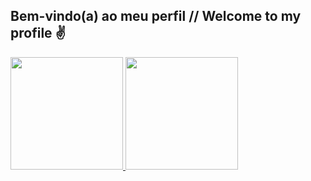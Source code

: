 ## Bem-vindo(a) ao meu perfil // Welcome to my profile ✌️

 <div>
   <a href="https://github.com/anthonypablo">
   <img height="180em" src="https://github-readme-stats.vercel.app/api?username=anthonypablo&show_icons=true&theme=tokyonight&include_all_commits=true&count_private=true"/>
   <img height="180em" src="https://github-readme-stats.vercel.app/api/top-langs/?username=anthonypablo&layout=compact&langs_count=6&theme=tokyonight"/>

</div>
